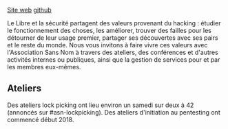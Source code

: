 <!-- TITLE: ASN -->

[Site web](https://sansnom.org)
[github](https://github.com/asn42)

Le Libre et la sécurité partagent des valeurs provenant du hacking : étudier le fonctionnement des choses, les améliorer, trouver des failles pour les détourner de leur usage premier, partager ses découvertes avec ses pairs et le reste du monde. Nous vous invitons à faire vivre ces valeurs avec l'Association Sans Nom à travers des ateliers, des conférences et d'autres activités internes ou publiques, ainsi que la gestion de services pour et par les membres eux-mêmes.

## Ateliers
Des ateliers lock picking ont lieu environ un samedi sur deux à 42 (annoncés sur #asn-lockpicking). Des ateliers d'initiation au pentesting ont commencé début 2018.